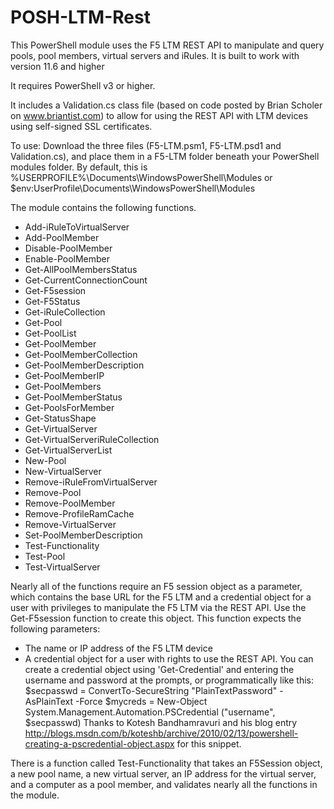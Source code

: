# POSH-LTM-Rest
This PowerShell module uses the F5 LTM REST API to manipulate and query pools, pool members, virtual servers and iRules.
It is built to work with version 11.6 and higher

It requires PowerShell v3 or higher.

It includes a Validation.cs class file (based on code posted by Brian Scholer on www.briantist.com) to allow for using the REST API with LTM devices using self-signed SSL certificates.

To use:
Download the three files (F5-LTM.psm1, F5-LTM.psd1 and Validation.cs), and place them in a F5-LTM folder beneath your PowerShell modules folder. By default, this is %USERPROFILE%\Documents\WindowsPowerShell\Modules or $env:UserProfile\Documents\WindowsPowerShell\Modules

The module contains the following functions. 

   * Add-iRuleToVirtualServer
   * Add-PoolMember
   * Disable-PoolMember
   * Enable-PoolMember
   * Get-AllPoolMembersStatus
   * Get-CurrentConnectionCount
   * Get-F5session
   * Get-F5Status
   * Get-iRuleCollection
   * Get-Pool
   * Get-PoolList
   * Get-PoolMember
   * Get-PoolMemberCollection
   * Get-PoolMemberDescription
   * Get-PoolMemberIP
   * Get-PoolMembers
   * Get-PoolMemberStatus
   * Get-PoolsForMember
   * Get-StatusShape
   * Get-VirtualServer
   * Get-VirtualServeriRuleCollection
   * Get-VirtualServerList
   * New-Pool
   * New-VirtualServer
   * Remove-iRuleFromVirtualServer
   * Remove-Pool
   * Remove-PoolMember
   * Remove-ProfileRamCache
   * Remove-VirtualServer
   * Set-PoolMemberDescription
   * Test-Functionality
   * Test-Pool
   * Test-VirtualServer

Nearly all of the functions require an F5 session object as a parameter, which contains the base URL for the F5 LTM and a credential object for a user with privileges to manipulate the F5 LTM via the REST API. Use the Get-F5session function to create this object. This function expects the following parameters:
   * The name or IP address of the F5 LTM device
   * A credential object for a user with rights to use the REST API. 
You can create a credential object using 'Get-Credential' and entering the username and password at the prompts, or programmatically like this:
   $secpasswd = ConvertTo-SecureString "PlainTextPassword" -AsPlainText -Force
   $mycreds = New-Object System.Management.Automation.PSCredential ("username", $secpasswd)
Thanks to Kotesh Bandhamravuri and his blog entry http://blogs.msdn.com/b/koteshb/archive/2010/02/13/powershell-creating-a-pscredential-object.aspx for this snippet.
	 
There is a function called Test-Functionality that takes an F5Session object, a new pool name, a new virtual server, an IP address for the virtual server, and a computer as a pool member, and validates nearly all the functions in the module.
